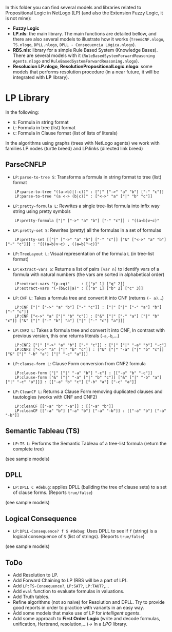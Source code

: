 In this folder you can find several models and libraries related to Propositional Logic in NetLogo (LP) (and also the Extension Fuzzy Logic, it is not mine):

* __Fuzzy Logic__
* __LP.nls__: the main library. The main functions are detailed bellow, and there are also several models to illustrate how it works (`Tree&CNF.nlogo`, `TS.nlogo`, `DPLL.nlogo`, `DPLL - Consecuencia Lógica.nlogo`).
* __RBS.nls__: library for a simple Rule Based System (Knowledge Bases). There are several models with it (`RuleBasedSystemForwardReasoning Agents.nlogo` and `RuleBasedSystemForwardReasoning.nlogo`).
* __Resolucion LP.nlogo__, __ResolutionPropositionalLogic.nlogo__: some models that performs resolution procedure (in a near future, it will be integrated with __LP__ library).

# LP Library

In the following:

* `S`: Formula in string format
* `L`: Formula in tree (list) format
* `C`: Formula in Clause format (list of lists of literals)

In the algorithms using graphs (trees with NetLogo agents) we work with families LP:nodes (turtle breed) and
LP:links (directed link breed)

## ParseCNFLP

* `LP:parse-to-tree S`: Transforms a formula in string format to tree (list) format

```
    LP:parse-to-tree "((a->b)|(-c))" : ["|" ["->" "a" "b"] ["-" "c"]]
    LP:parse-to-tree "(a <-> (b|c))" : ["<->" "a" ["|" "b" "c"]]
```
	
* `LP:pretty-formula L`: Rewrites a single tree-list formula into infix way string using pretty symbols

```
    LP:pretty-formula ["|" ["->" "a" "b"] ["-" "c"]] : "((a→b)v¬c)"
```

* `LP:pretty-set S`: Rewrites (pretty) all the formulas in a set of formulas

```
	LP:pretty-set [["|" ["->" "a" "b"] ["-" "c"]] ["&" ["<->" "a" "b"] ["-" "c"]]] : "{((a→b)v¬c) , ((a↔b)^¬c)}"
```

* `LP:TreeLayout L`: Visual representation of the formula `L` (in tree-list format)

* `LP:extract-vars S`: Returns a list of pairs `[var n]` to identify vars of a formula with natural numbers 
(the vars are sorted in alphabetical order)

```
	LP:extract-vars "(p->q)"     : [["p" 1] ["q" 2]]
	LP:extract-vars "(-(b&c)|a)" : [["a" 1] ["b" 2] ["c" 3]]
```

* `LP:CNF L`: Takes a formula tree and convert it into CNF (returns `(- a)`...)

```
	LP:CNF ["|" ["->" "a" "b"] ["-" "c"]] : ["|" ["|" ["-" "a"] "b"] ["-" "c"]]
	LP:CNF ["<->" "a" ["|" "b" "c"]] : ["&" ["|" ["-" "a"] ["|" "b" "c"]] ["&" ["|" ["-" "b"] "a"] ["|" ["-" "c"] "a"]]]
```

* `LP:CNF2 L`: Takes a formula tree and convert it into CNF, In contrast with previous version, 
this one returns literals (`-a`,`-b`,...)

```
	LP:CNF2 ["|" ["->" "a" "b"] ["-" "c"]] : ["|" ["|" "-a" "b"] "-c"]
	LP:CNF2 ["<->" "a" ["|" "b" "c"]] : ["&" ["|" "-a" ["|" "b" "c"]] ["&" ["|" "-b" "a"] ["|" "-c" "a"]]]
```

* `LP:clause-form L`: Clause Form conversion from CNF2 formula

```
	LP:clause-form ["|" ["|" "-a" "b"] "-c"] : [["-a" "b" "-c"]]
	LP:clause-form ["&" ["|" "-a" ["|" "b" "c"]] ["&" ["|" "-b" "a"] ["|" "-c" "a"]]] : [["-a" "b" "c"] ["-b" "a"] ["-c" "a"]]
```

* `LP:CleanCF L`: Returns a Clause Form removing duplicated clauses and tautologies (works with CNF and CNF2)

```
	LP:cleanCF [["-a" "b" "-a"]] : [["-a" "b"]]
	LP:cleanCF [["-a" "b"] ["-a" "b"] ["-a" "-b"]] : [["-a" "b"] ["-a" "-b"]]
```

## Semantic Tableau (TS)

* `LP:TS L`: Performs the Semantic Tableau of a tree-list formula (return the complete tree)

(see sample models)

## DPLL

* `LP:DPLL C #debug`: applies DPLL (building the tree of clause sets) to a set of clause forms. (Reports `true/false`)

(see sample models)

## Logical Consequence

* `LP:DPLL-Consequence? f S #debug`: Uses DPLL to see if `f` (string) is a logical consequence of `S` (list of strings). 
(Reports `true/false`)

(see sample models)

## ToDo

* Add Resolution to LP.
* Add Forward Chaining to LP (RBS will be a part of LP).
* Add `LP:TS-Consequence?`, `LP:SAT?`, `LP:TAUT?`,...
* Add `eval` function to evaluate formulas in valuations.
* Add Truth tables.
* Refine algorithms (not so naive) for Resolution and DPLL. Try to provide good reports in order to practice with variants in an easy way.
* Add some models that make use of LP for _intelligent agents_.
* Add some approach to __First Order Logic__ (write and decode formulas, unification, Herbrand, resolution,...)-> In a _LPO_ library.
